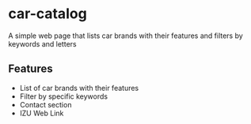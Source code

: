 # car-catalog
A simple web page that lists car brands with their features and filters by keywords and letters

## Features

- List of car brands with their features
- Filter by specific keywords
- Contact section
- IZU Web Link
